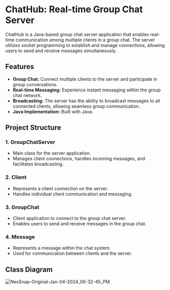 # ChatHub: Real-time Group Chat Server

ChatHub is a Java-based group chat server application that enables real-time communication among multiple clients in a group chat. The server utilizes socket programming to establish and manage connections, allowing users to send and receive messages simultaneously.

## Features

- **Group Chat:** Connect multiple clients to the server and participate in group conversations.
- **Real-time Messaging:** Experience instant messaging within the group chat network.
- **Broadcasting:** The server has the ability to broadcast messages to all connected clients, allowing seamless group communication.
- **Java Implementation:** Built with Java.

## Project Structure

### 1. GroupChatServer
   - Main class for the server application.
   - Manages client connections, handles incoming messages, and facilitates broadcasting.

### 2. Client
   - Represents a client connection on the server.
   - Handles individual client communication and messaging.

### 3. GroupChat
   - Client application to connect to the group chat server.
   - Enables users to send and receive messages in the group chat.

### 4. Message
   - Represents a message within the chat system.
   - Used for communication between clients and the server.

## Class Diagram
![NexSnap-Original-Jan-04-2024_06-32-45_PM](https://github.com/vDalken/ChatHub/assets/148246203/075fb7ef-72dd-4d21-8b9e-58c245731171)


